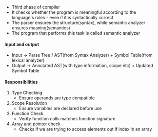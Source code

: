 - Third phase of compiler
- It checks whether the program is meaningful according to the language's rules - even if it is syntactically correct
- The parser ensures the structure(syntax), while semantic analyzer ensures meaning(semantics)
- The program that performs this task is called semantic analyzer
#### Input and output
- Input -> Parse Tree / AST(from Syntax Analyzer) + Symbol Table(from lexical analyzer)
- Output -> Annotated AST(with type information, scope etc) + Updated Symbol Table
#### Responsibilities
1. Type Checking
	- Ensure operands are type compatible
2.  Scope Resolution
	- Ensure variables are declared before use
3. Function Check
	- Verify function calls matches function signature
4. Array and pointer check
	- Checks if we are trying to access elements out if index in an array
